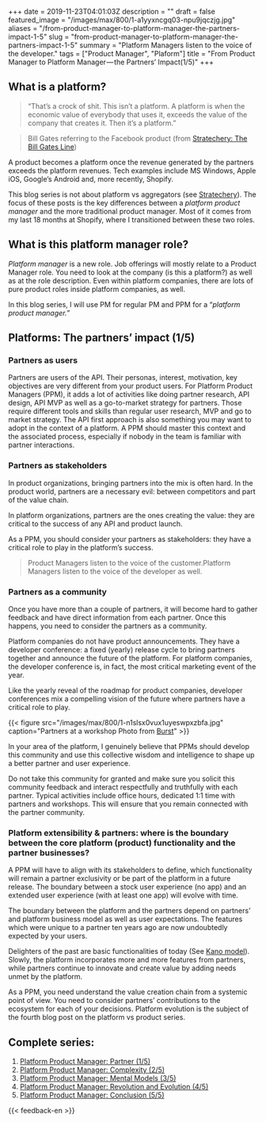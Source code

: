 +++
date = 2019-11-23T04:01:03Z
description = ""
draft = false
featured_image = "/images/max/800/1-a1yyxncgq03-npu9jqczjg.jpg"
aliases = "/from-product-manager-to-platform-manager-the-partners-impact-1-5"
slug = "from-product-manager-to-platform-manager-the-partners-impact-1-5"
summary = "Platform Managers listen to the voice of the developer."
tags = ["Product Manager", "Plaform"]
title = "From Product Manager to Platform Manager — the Partners’ Impact(1/5)"
+++

## What is a platform?

> “That’s a crock of shit. This isn’t a platform. A platform is when the economic value of everybody that uses it, exceeds the value of the company that creates it. Then it’s a platform.”

> Bill Gates referring to the Facebook product (from [Stratechery: The Bill Gates Line](https://stratechery.com/2018/the-bill-gates-line/))

A product becomes a platform once the revenue generated by the partners exceeds the platform revenues. Tech examples include MS Windows, Apple iOS, Google’s Android and, more recently, Shopify.

This blog series is not about platform vs aggregators (see [Stratechery](https://stratechery.com/concept/aggregation-theory/platforms-vs-aggregators/)). The focus of these posts is the key differences between a _platform product manager_ and the more traditional product manager. Most of it comes from my last 18 months at Shopify, where I transitioned between these two roles.

## What is this platform manager role?

_Platform manager_ is a new role. Job offerings will mostly relate to a Product Manager role. You need to look at the company (is this a platform?) as well as at the role description. Even within platform companies, there are lots of pure product roles inside platform companies, as well.

In this blog series, I will use PM for regular PM and PPM for a “_platform product manager.”_

## Platforms: The partners’ impact (1/5)

### Partners as users

Partners are users of the API. Their personas, interest, motivation, key objectives are very different from your product users. For Platform Product Managers (PPM), it adds a lot of activities like doing partner research, API design, API MVP as well as a go-to-market strategy for partners. Those require different tools and skills than regular user research, MVP and go to market strategy. The API first approach is also something you may want to adopt in the context of a platform. A PPM should master this context and the associated process, especially if nobody in the team is familiar with partner interactions.

### Partners as stakeholders

In product organizations, bringing partners into the mix is often hard. In the product world, partners are a necessary evil: between competitors and part of the value chain.

In platform organizations, partners are the ones creating the value: they are critical to the success of any API and product launch.

As a PPM, you should consider your partners as stakeholders: they have a critical role to play in the platform’s success.

> Product Managers listen to the voice of the customer.Platform Managers listen to the voice of the developer as well.

### Partners as a community

Once you have more than a couple of partners, it will become hard to gather feedback and have direct information from each partner. Once this happens, you need to consider the partners as a community.

Platform companies do not have product announcements. They have a developer conference: a fixed (yearly) release cycle to bring partners together and announce the future of the platform. For platform companies, the developer conference is, in fact, the most critical marketing event of the year.

Like the yearly reveal of the roadmap for product companies, developer conferences mix a compelling vision of the future where partners have a critical role to play.

{{< figure src="/images/max/800/1-n1slsx0vux1uyeswpxzbfa.jpg" caption="Partners at a workshop Photo from [Burst](https://burst.shopify.com)" >}}

In your area of the platform, I genuinely believe that PPMs should develop this community and use this collective wisdom and intelligence to shape up a better partner and user experience.

Do not take this community for granted and make sure you solicit this community feedback and interact respectfully and truthfully with each partner. Typical activities include office hours, dedicated 1:1 time with partners and workshops. This will ensure that you remain connected with the partner community.

### Platform extensibility & partners: where is the boundary between the core platform (product) functionality and the partner businesses?

A PPM will have to align with its stakeholders to define, which functionality will remain a partner exclusivity or be part of the platform in a future release. The boundary between a stock user experience (no app) and an extended user experience (with at least one app) will evolve with time.

The boundary between the platform and the partners depend on partners’ and platform business model as well as user expectations. The features which were unique to a partner ten years ago are now undoubtedly expected by your users.

Delighters of the past are basic functionalities of today (See [Kano model](https://en.wikipedia.org/wiki/Kano_model)). Slowly, the platform incorporates more and more features from partners, while partners continue to innovate and create value by adding needs unmet by the platform.

As a PPM, you need understand the value creation chain from a systemic point of view. You need to consider partners’ contributions to the ecosystem for each of your decisions. Platform evolution is the subject of the fourth blog post on the platform vs product series.

## Complete series: 
1. [Platform Product Manager: Partner (1/5)](from-product-manager-to-platform-manager-the-partners-impact-1-5.md)
1. [Platform Product Manager: Complexity (2/5)](from-product-to-platform-increased-complexity-2-5.md)
1. [Platform Product Manager: Mental Models (3/5)](from-product-to-platform-platform-mental-models-3-5.md)
1. [Platform Product Manager: Revolution and Evolution (4/5)](from-product-to-platform-platform-revolutions-4-5.md)
1. [Platform Product Manager: Conclusion (5/5)](from-product-to-platform-conclusion-5-5.md)

{{< feedback-en >}}

